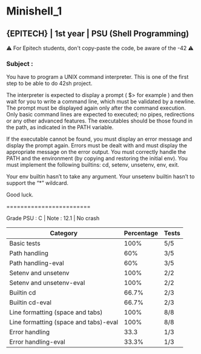 # Minishell_1
## {EPITECH} | 1st year | PSU (Shell Programming)

⚠️ For Epitech students, don't copy-paste the code, be aware of the -42 ⚠️

### Subject : &nbsp;

You have to program a UNIX command interpreter.
This is one of the first step to be able to do 42sh project.

The interpreter is expected to display a prompt ( $> for example ) and then wait for you to write a command
line, which must be validated by a newline.
The prompt must be displayed again only after the command execution.
Only basic command lines are expected to executed; no pipes, redirections or any other advanced features.
The executables should be those found in the path, as indicated in the PATH variable.

If the executable cannot be found, you must display an error message and display the prompt again.
Errors must be dealt with and must display the appropriate message on the error output.
You must correctly handle the PATH and the environment (by copying and restoring the initial env).
You must implement the following builtins: cd, setenv, unsetenv, env, exit.

Your env builtin hasn’t to take any argument. Your unsetenv builtin hasn’t to support the “*” wildcard.

Good luck.

========================

Grade PSU : C | Note : 12.1 | No crash

| Category                              | Percentage | Tests     |
|---------------------------------------|------------|-----------|
| Basic tests                           | 100%       | 5/5       |
| Path handling                         | 60%        | 3/5       |
| Path handling-eval                    | 60%        | 3/5       |
| Setenv and unsetenv                   | 100%       | 2/2       |
| Setenv and unsetenv-eval              | 100%       | 2/2       |
| Builtin cd                            | 66.7%      | 2/3       |
| Builtin cd-eval                       | 66.7%      | 2/3       |
| Line formatting (space and tabs)      | 100%       | 8/8       |
| Line formatting (space and tabs)-eval | 100%       | 8/8       |
| Error handling                        | 33.3       | 1/3       |
| Error handling-eval                   | 33.3%      | 1/3       |


<!--
| **End scores**                        | **21.6%**  | **11/51** | **Yes (7)** |
-->
